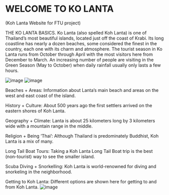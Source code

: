 # WELCOME TO KO LANTA
(Koh Lanta Website for FTU project)

THE KO LANTA BASICS.
Ko Lanta (also spelled Koh Lanta) is one of Thailand’s most beautiful islands, located just off the coast of Krabi. Its long coastline has nearly a dozen beaches, some considered the finest in the country, each one with its charm and atmosphere.
The tourist season in Ko Lanta runs from October through April with the most visitors here from December to March. An increasing number of people are visiting in the Green Season (May to October) when daily rainfall usually only lasts a few hours.

![image](https://github.com/BagusLanta/BagusLanta/assets/160564637/c33ea5ad-2707-4e3d-be77-6c576b42b2f8)
![image](https://github.com/BagusLanta/BagusLanta/assets/160564637/6679cbb8-0b6d-4d90-bf59-519a9b43dbba)

Beaches + Areas: Information about Lanta’s main beach and areas on the west and east coast of the island.

History + Culture: About 500 years ago the first settlers arrived on the eastern shores of Koh Lanta﻿﻿.

Geography + Climate: Lanta is about 25 kilometers long by 3 kilometers wide with a mountain range in the middle.

Religion + Being ‘Thai’: Although Thailand is predominately Buddhist, Koh Lanta is a mix of many.﻿

Long Tail Boat Tours: Taking a Koh Lanta Long Tail Boat trip is the best (non-tourist) way to see the smaller island.

Scuba Diving + Snorkelling: Koh Lanta is world-renowned for diving and snorkeling in the neighborhood.

Getting to Koh Lanta: Different options are shown here for getting to and from Koh Lanta.
![image](https://github.com/BagusLanta/BagusLanta/assets/160564637/8ba4159e-b4fc-4343-869a-03873bce383f)
